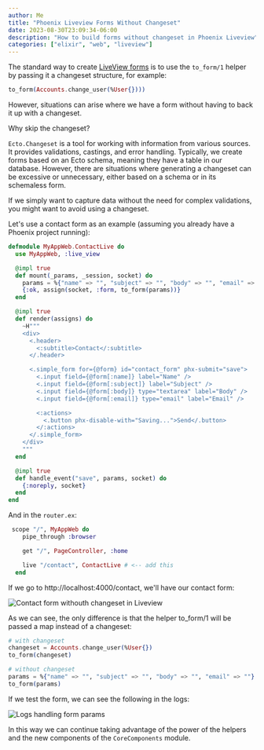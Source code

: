 ```yaml
---
author: Me
title: "Phoenix Liveview Forms Without Changeset"
date: 2023-08-30T23:09:34-06:00
description: "How to build forms without changeset in Phoenix Liveview"
categories: ["elixir", "web", "liveview"]
---
```


The standard way to create [LiveView forms](https://hexdocs.pm/phoenix_live_view/form-bindings.html) is to use the `to_form/1` helper by passing it a changeset structure, for example:

```elixir
to_form(Accounts.change_user(%User{})))
```

However, situations can arise where we have a form without having to back it up with a changeset.

Why skip the changeset?

`Ecto.Changeset` is a tool for working with information from various sources. It provides validations, castings, and error handling. Typically, we create forms based on an Ecto schema, meaning they have a table in our database. However, there are situations where generating a changeset can be excessive or unnecessary, either based on a schema or in its schemaless form.

If we simply want to capture data without the need for complex validations, you might want to avoid using a changeset.

Let's use a contact form as an example (assuming you already have a Phoenix project running):

```elixir
defmodule MyAppWeb.ContactLive do
  use MyAppWeb, :live_view

  @impl true
  def mount(_params, _session, socket) do
    params = %{"name" => "", "subject" => "", "body" => "", "email" => ""}
    {:ok, assign(socket, :form, to_form(params))}
  end

  @impl true
  def render(assigns) do
    ~H"""
    <div>
      <.header>
        <:subtitle>Contact</:subtitle>
      </.header>

      <.simple_form for={@form} id="contact_form" phx-submit="save">
        <.input field={@form[:name]} label="Name" />
        <.input field={@form[:subject]} label="Subject" />
        <.input field={@form[:body]} type="textarea" label="Body" />
        <.input field={@form[:email]} type="email" label="Email" />

        <:actions>
          <.button phx-disable-with="Saving...">Send</.button>
        </:actions>
      </.simple_form>
    </div>
    """
  end

  @impl true
  def handle_event("save", params, socket) do
    {:noreply, socket}
  end
end
```

And in the `router.ex`:

```elixir
 scope "/", MyAppWeb do
    pipe_through :browser

    get "/", PageController, :home

    live "/contact", ContactLive # <-- add this
  end
```

If we go to http://localhost:4000/contact, we'll have our contact form:

![Contact form withouth changeset in Liveview](https://res.cloudinary.com/escribocodigo/image/upload/v1693589107/phoenix_liveivew_contact_form_kg4srs.png)

As we can see, the only difference is that the helper to_form/1 will be passed a map instead of a changeset:

```elixir
# with changeset
changeset = Accounts.change_user(%User{})
to_form(changeset)

# without changeset
params = %{"name" => "", "subject" => "", "body" => "", "email" => ""}
to_form(params)
```

If we test the form, we can see the following in the logs:

![Logs handling form params](https://res.cloudinary.com/escribocodigo/image/upload/v1693589447/logs_handle_event_save_form_without_changeset_udt2id.png)

In this way we can continue taking advantage of the power of the helpers and the new components of the `CoreComponents` module.

